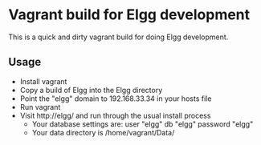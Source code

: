 # Vagrant build for Elgg development

This is a quick and dirty vagrant build for doing Elgg development.

## Usage

* Install vagrant
* Copy a build of Elgg into the Elgg directory
* Point the "elgg" domain to 192.168.33.34 in your hosts file
* Run vagrant
* Visit http://elgg/ and run through the usual install process
  * Your database settings are: user "elgg" db "elgg" password "elgg"
  * Your data directory is /home/vagrant/Data/


